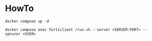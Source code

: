 # HowTo

`docker compose up -d`

`docker compose exec forticlient /run.sh --server <SERVER:PORT> --vpnuser <USER>`